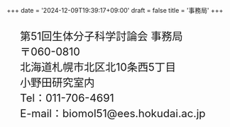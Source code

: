 +++
date = '2024-12-09T19:39:17+09:00'
draft = false
title = '事務局'
+++

<div style="font-size: 24px; margin: 30px">
第51回生体分子科学討論会 事務局 <br>
〒060-0810 <br>
北海道札幌市北区北10条西5丁目 <br>
小野田研究室内<br>
Tel：011-706-4691<br>
E-mail：biomol51@ees.hokudai.ac.jp
</div>

